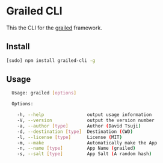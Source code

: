 # Grailed CLI

This the CLI for the [grailed](https://npmjs.org/grailed) framework.

## Install

```bash
[sudo] npm install grailed-cli -g
```

## Usage

```bash
  Usage: grailed [options]

  Options:

    -h, --help                output usage information
    -V, --version             output the version number
    -a, --author [type]       Author (David Tsuji)
    -d, --destination [type]  Destination (CWD)
    -l, --license [type]      License (MIT)
    -m, --make                Automatically make the App
    -n, --name [type]         App Name (grailed)
    -s, --salt [type]         App Salt (A random hash)
```
